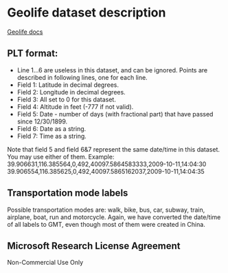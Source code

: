 # Geolife dataset description
[Geolife docs](https://www.microsoft.com/en-us/research/wp-content/uploads/2016/02/User20Guide-1.2.pdf)

## PLT format:
- Line 1…6 are useless in this dataset, and can be ignored. Points are described in following lines, one for each line.
- Field 1: Latitude in decimal degrees.
- Field 2: Longitude in decimal degrees.
- Field 3: All set to 0 for this dataset.
- Field 4: Altitude in feet (-777 if not valid).
- Field 5: Date - number of days (with fractional part) that have passed since 12/30/1899.
- Field 6: Date as a string.
- Field 7: Time as a string.

Note that field 5 and field 6&7 represent the same date/time in this dataset. You may use either of them.
Example:
39.906631,116.385564,0,492,40097.5864583333,2009-10-11,14:04:30
39.906554,116.385625,0,492,40097.5865162037,2009-10-11,14:04:35

## Transportation mode labels
Possible transportation modes are: walk, bike, bus, car, subway, train, airplane, boat, run and motorcycle. Again, we have
converted the date/time of all labels to GMT, even though most of them were created in China.

## Microsoft Research License Agreement
Non-Commercial Use Only